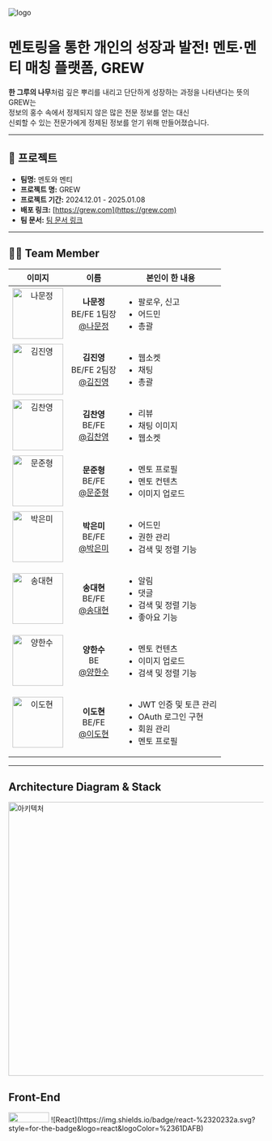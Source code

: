 ![logo](https://github.com/user-attachments/assets/7734c451-ade9-40b2-b575-19779300498a)

# 멘토링을 통한 개인의 성장과 발전! 멘토·멘티 매칭 플랫폼, GREW

**한 그루의 나무**처럼 깊은 뿌리를 내리고 단단하게 성장하는 과정을 나타낸다는 뜻의 GREW는  
정보의 홍수 속에서 정제되지 않은 많은 전문 정보를 얻는 대신  
신뢰할 수 있는 전문가에게 정제된 정보를 얻기 위해 만들어졌습니다.

---

## 📜 프로젝트

- **팀명:** 멘토와 멘티
- **프로젝트 명:** GREW
- **프로젝트 기간:** 2024.12.01 - 2025.01.08
- **배포 링크:** [https://grew.com](https://grew.com)
- **팀 문서:** [팀 문서 링크](https://docs.grew.com)

---

## 👩‍💻 Team Member

<table>
  <thead>
    <tr>
      <th style="text-align: center;">이미지</th>
      <th style="text-align: center;">이름</th>
      <th style="text-align: center;">본인이 한 내용</th>
    </tr>
  </thead>
  <tbody>
    <tr>
      <td align="center">
        <img src="https://github.com/user-attachments/assets/c3f80874-ae53-4c6c-ba25-e1b90b77d3bc" width="100" height="100" alt="나문정"/>
      </td>
      <td align="center">
        <b>나문정</b><br>
        BE/FE 1팀장<br>
        <a href="https://github.com/rickyshu">@나문정</a>
      </td>
      <td>
        <ul>
          <li>팔로우, 신고</li>
          <li>어드민</li>
          <li>총괄</li>
        </ul>
      </td>
    </tr>
    <tr>
      <td align="center">
        <img src="https://github.com/user-attachments/assets/eae62a00-6bc1-4315-b780-822fb576bd5c" width="100" height="100" alt="김진영"/>
      </td>
      <td align="center">
        <b>김진영</b><br>
        BE/FE 2팀장<br>
        <a href="https://github.com/938938">@김진영</a>
      </td>
      <td>
        <ul>
          <li>웹소켓</li>
          <li>채팅</li>
          <li>총괄</li>
        </ul>
      </td>
    </tr>
    <tr>
      <td align="center">
        <img src="https://github.com/user-attachments/assets/15ccede9-c932-477b-9a3a-be5bc5e96987" width="100" height="100" alt="김찬영"/>
      </td>
      <td align="center">
        <b>김찬영</b><br>
        BE/FE<br>
        <a href="https://github.com/yunhwan98">@김찬영</a>
      </td>
      <td>
        <ul>
          <li>리뷰</li>
          <li>채팅 이미지</li>
          <li>웹소켓</li>
        </ul>
      </td>
    </tr>
    <tr>
      <td align="center">
        <img src="https://github.com/user-attachments/assets/227dd03d-92a0-41d8-bfae-7c416469b9fa" width="100" height="100" alt="문준형"/>
      </td>
      <td align="center">
        <b>문준형</b><br>
        BE/FE<br>
        <a href="https://github.com/khkh0109">@문준형</a>
      </td>
      <td>
        <ul>
          <li>멘토 프로필</li>
          <li>멘토 컨텐츠</li>
          <li>이미지 업로드</li>
        </ul>
      </td>
    </tr>
    <tr>
      <td align="center">
        <img src="https://github.com/user-attachments/assets/974659b9-cfe5-446d-a672-5cfdc85a8e0e" width="100" height="100" alt="박은미"/>
      </td>
      <td align="center">
        <b>박은미</b><br>
        BE/FE<br>
        <a href="https://github.com/lunius94">@박은미</a>
      </td>
      <td>
        <ul>
          <li>어드민</li>
          <li>권한 관리</li>
          <li>검색 및 정렬 기능</li>
        </ul>
      </td>
    </tr>
    <tr>
      <td align="center">
        <img src="https://github.com/user-attachments/assets/26b4c2b2-a5d5-401f-8268-9125eb939fd7" width="100" height="100" alt="송대현"/>
      </td>
      <td align="center">
        <b>송대현</b><br>
        BE/FE<br>
        <a href="https://github.com/xyz-wr">@송대현</a>
      </td>
      <td>
        <ul>
          <li>알림</li>
          <li>댓글</li>
          <li>검색 및 정렬 기능</li>
          <li>좋아요 기능</li>
        </ul>
      </td>
    </tr>
    <tr>
      <td align="center">
        <img src="https://github.com/user-attachments/assets/ca27f1f7-ac26-44b3-9658-1aa45edd5cc4" width="100" height="100" alt="양한수"/>
      </td>
      <td align="center">
        <b>양한수</b><br>
        BE<br>
        <a href="https://github.com/xyz-wr">@양한수</a>
      </td>
      <td>
        <ul>
          <li>멘토 컨텐츠</li>
          <li>이미지 업로드</li>
          <li>검색 및 정렬 기능</li>
        </ul>
      </td>
    </tr>
    <tr>
      <td align="center">
        <img src="https://github.com/user-attachments/assets/bf45b332-4b3b-4f6f-9418-377420dc1b89" width="100" height="100" alt="이도현"/>
      </td>
      <td align="center">
        <b>이도현</b><br>
        BE/FE<br>
        <a href="https://github.com/xyz-wr">@이도현</a>
      </td>
      <td>
        <ul>
          <li>JWT 인증 및 토큰 관리</li>
          <li>OAuth 로그인 구현</li>
          <li>회원 관리</li>
          <li>멘토 프로필</li>
        </ul>
      </td>
    </tr>
  </tbody>
</table>

---

## Architecture Diagram & Stack

<img src="https://github.com/user-attachments/assets/8bd6d8c8-8ec3-4934-843a-4c5c4ff51efb" alt="아키텍처" width="720" height="540">

<h2>Front-End</h2>
<img src="https://img.shields.io/badge/javascript-%23323330.svg?style=for-the-badge&logo=javascript&logoColor=%23F7DF1E" width="80" height="20""/>
![React](https://img.shields.io/badge/react-%2320232a.svg?style=for-the-badge&logo=react&logoColor=%2361DAFB)
